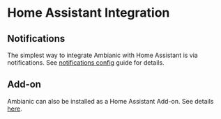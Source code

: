 
# Home Assistant Integration 

## Notifications

The simplest way to integrate Ambianic with Home Assistant is via notifications. See [notifications config](https://docs.ambianic.ai/users/configure/#notification-settings) guide for details.

## Add-on

Ambianic can also be installed as a Home Assistant Add-on. See details [here](https://github.com/dcmartin/addon-ambianic).

